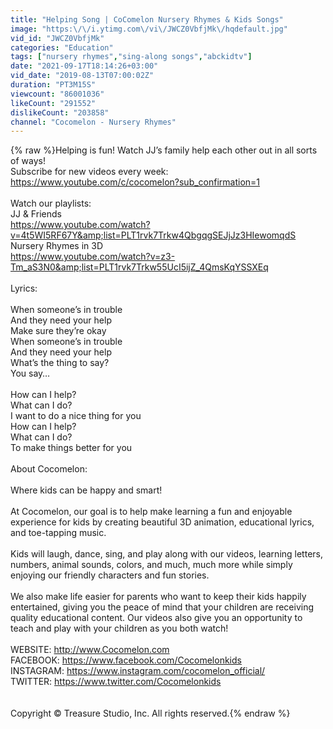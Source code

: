 ```yaml
---
title: "Helping Song | CoComelon Nursery Rhymes & Kids Songs"
image: "https:\/\/i.ytimg.com\/vi\/JWCZ0VbfjMk\/hqdefault.jpg"
vid_id: "JWCZ0VbfjMk"
categories: "Education"
tags: ["nursery rhymes","sing-along songs","abckidtv"]
date: "2021-09-17T18:14:26+03:00"
vid_date: "2019-08-13T07:00:02Z"
duration: "PT3M15S"
viewcount: "86001036"
likeCount: "291552"
dislikeCount: "203858"
channel: "Cocomelon - Nursery Rhymes"
---
```

{% raw %}Helping is fun! Watch JJ’s family help each other out in all sorts of ways!<br />Subscribe for new videos every week: <a rel="nofollow" target="blank" href="https://www.youtube.com/c/cocomelon?sub_confirmation=1">https://www.youtube.com/c/cocomelon?sub_confirmation=1</a><br /><br />Watch our playlists: <br />JJ &amp; Friends<br /><a rel="nofollow" target="blank" href="https://www.youtube.com/watch?v=4t5WI5RF67Y&amp;list=PLT1rvk7Trkw4QbgqgSEJjJz3HIewomqdS">https://www.youtube.com/watch?v=4t5WI5RF67Y&amp;list=PLT1rvk7Trkw4QbgqgSEJjJz3HIewomqdS</a><br />Nursery Rhymes in 3D<br /><a rel="nofollow" target="blank" href="https://www.youtube.com/watch?v=z3-Tm_aS3N0&amp;list=PLT1rvk7Trkw55UcI5ijZ_4QmsKqYSSXEq">https://www.youtube.com/watch?v=z3-Tm_aS3N0&amp;list=PLT1rvk7Trkw55UcI5ijZ_4QmsKqYSSXEq</a><br /><br />Lyrics:<br /><br />When someone’s in trouble <br />And they need your help<br />Make sure they’re okay <br />When someone’s in trouble <br />And they need your help<br />What’s the thing to say?<br />You say…<br /><br />How can I help?<br />What can I do?<br />I want to do a nice thing for you<br />How can I help?<br />What can I do?<br />To make things better for you<br /><br />About Cocomelon:<br /><br />Where kids can be happy and smart!<br /><br />At Cocomelon, our goal is to help make learning a fun and enjoyable experience for kids by creating beautiful 3D animation, educational lyrics, and toe-tapping music. <br /><br />Kids will laugh, dance, sing, and play along with our videos, learning letters, numbers, animal sounds, colors, and much, much more while simply enjoying our friendly characters and fun stories.<br /><br />We also make life easier for parents who want to keep their kids happily entertained, giving you the peace of mind that your children are receiving quality educational content.  Our videos also give you an opportunity to teach and play with your children as you both watch!<br /><br />WEBSITE: <a rel="nofollow" target="blank" href="http://www.Cocomelon.com">http://www.Cocomelon.com</a><br />FACEBOOK: <a rel="nofollow" target="blank" href="https://www.facebook.com/Cocomelonkids">https://www.facebook.com/Cocomelonkids</a><br />INSTAGRAM: <a rel="nofollow" target="blank" href="https://www.instagram.com/cocomelon_official/">https://www.instagram.com/cocomelon_official/</a><br />TWITTER: <a rel="nofollow" target="blank" href="https://www.twitter.com/Cocomelonkids">https://www.twitter.com/Cocomelonkids</a><br /><br /><br />Copyright © Treasure Studio, Inc. All rights reserved.{% endraw %}
